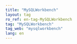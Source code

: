 ```yaml
---
title: "MySQLWorkbench"
layout: tag
ro_ref: en-tag-MySQLWorkbench
tag: "MySQLWorkbench"
tag_web: "mysqlworkbench"
lang: en
---
```

